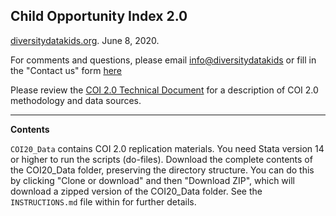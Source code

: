 ## Child Opportunity Index 2.0 

[diversitydatakids.org](http://diversitydatakids.org/ "diversitydatakids.org"). June 8, 2020. 

For comments and questions, please email <info@diversitydatakids> or fill in the "Contact us" form [here](http://diversitydatakids.org/contact-us, "diversitydatakids.org/contact-us")

Please review the [COI 2.0 Technical Document](http://diversitydatakids.org/research-library/research-brief/how-we-built-it "diversitydatakids.org/research-library/research-brief/how-we-built-it") for a description of COI 2.0 methodology and data sources.

***

**Contents**

`COI20_Data` contains COI 2.0 replication materials. You need Stata version 14 or higher to run the scripts (do-files). Download the complete contents of the COI20_Data folder, preserving the directory structure. You can do this by clicking "Clone or download" and then "Download ZIP", which will download a zipped version of the COI20_Data folder. See the `INSTRUCTIONS.md` file within for further details.